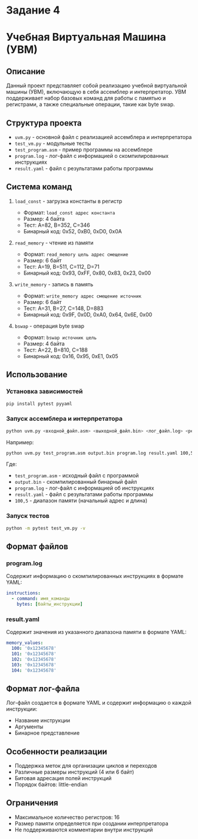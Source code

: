 # Задание 4

# Учебная Виртуальная Машина (УВМ)

## Описание
Данный проект представляет собой реализацию учебной виртуальной машины (УВМ), включающую в себя ассемблер и интерпретатор. УВМ поддерживает набор базовых команд для работы с памятью и регистрами, а также специальные операции, такие как byte swap.

## Структура проекта
- `uvm.py` - основной файл с реализацией ассемблера и интерпретатора
- `test_vm.py` - модульные тесты
- `test_program.asm` - пример программы на ассемблере
- `program.log` - лог-файл с информацией о скомпилированных инструкциях
- `result.yaml` - файл с результатами работы программы

## Система команд
1. `load_const` - загрузка константы в регистр
   - Формат: `load_const адрес константа`
   - Размер: 4 байта
   - Тест: A=82, B=352, C=346
   - Бинарный код: 0x52, 0xB0, 0xD0, 0x0A

2. `read_memory` - чтение из памяти
   - Формат: `read_memory цель адрес смещение`
   - Размер: 6 байт
   - Тест: A=19, B=511, C=112, D=71
   - Бинарный код: 0x93, 0xFF, 0x80, 0x83, 0x23, 0x00

3. `write_memory` - запись в память
   - Формат: `write_memory адрес смещение источник`
   - Размер: 6 байт
   - Тест: A=31, B=27, C=148, D=883
   - Бинарный код: 0x9F, 0x0D, 0xA0, 0x64, 0x6E, 0x00

4. `bswap` - операция byte swap
   - Формат: `bswap источник цель`
   - Размер: 4 байта
   - Тест: A=22, B=810, C=188
   - Бинарный код: 0x16, 0x95, 0xE1, 0x05

## Использование

### Установка зависимостей
```bash
pip install pytest pyyaml
```

### Запуск ассемблера и интерпретатора
```bash
python uvm.py <входной_файл.asm> <выходной_файл.bin> <лог_файл.log> <результат.yaml> <диапазон_памяти>
```

Например:
```bash
python uvm.py test_program.asm output.bin program.log result.yaml 100,5
```

Где:
- `test_program.asm` - исходный файл с программой
- `output.bin` - скомпилированный бинарный файл
- `program.log` - лог-файл с информацией об инструкциях
- `result.yaml` - файл с результатами работы программы
- `100,5` - диапазон памяти (начальный адрес и длина)

### Запуск тестов
```bash
python -m pytest test_vm.py -v
```

## Формат файлов

### program.log
Содержит информацию о скомпилированных инструкциях в формате YAML:
```yaml
instructions:
  - command: имя_команды
    bytes: [байты_инструкции]
```

### result.yaml
Содержит значения из указанного диапазона памяти в формате YAML:
```yaml
memory_values:
  100: '0x12345678'
  101: '0x12345678'
  102: '0x12345678'
  103: '0x12345678'
  104: '0x12345678'
```


## Формат лог-файла
Лог-файл создается в формате YAML и содержит информацию о каждой инструкции:
- Название инструкции
- Аргументы
- Бинарное представление

## Особенности реализации
- Поддержка меток для организации циклов и переходов
- Различные размеры инструкций (4 или 6 байт)
- Битовая адресация полей инструкций
- Порядок байтов: little-endian

## Ограничения
- Максимальное количество регистров: 16
- Размер памяти определяется при создании интерпретатора
- Не поддерживаются комментарии внутри инструкций